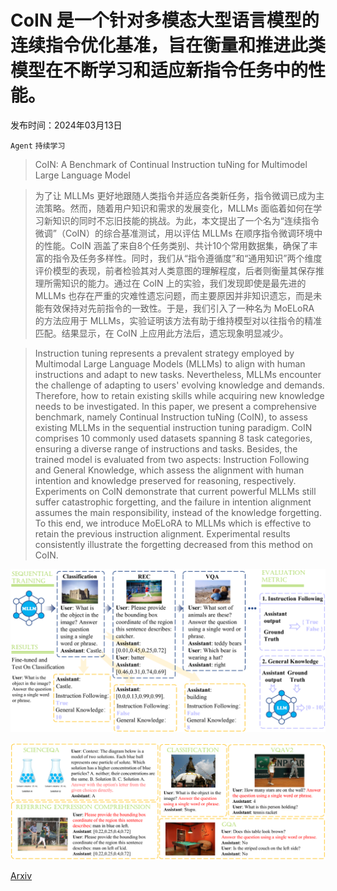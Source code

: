 # CoIN 是一个针对多模态大型语言模型的连续指令优化基准，旨在衡量和推进此类模型在不断学习和适应新指令任务中的性能。

发布时间：2024年03月13日

`Agent` `持续学习`

> CoIN: A Benchmark of Continual Instruction tuNing for Multimodel Large Language Model

> 为了让 MLLMs 更好地跟随人类指令并适应各类新任务，指令微调已成为主流策略。然而，随着用户知识和需求的发展变化，MLLMs 面临着如何在学习新知识的同时不忘旧技能的挑战。为此，本文提出了一个名为“连续指令微调”（CoIN）的综合基准测试，用以评估 MLLMs 在顺序指令微调环境中的性能。CoIN 涵盖了来自8个任务类别、共计10个常用数据集，确保了丰富的指令及任务多样性。同时，我们从“指令遵循度”和“通用知识”两个维度评价模型的表现，前者检验其对人类意图的理解程度，后者则衡量其保存推理所需知识的能力。通过在 CoIN 上的实验，我们发现即使是最先进的 MLLMs 也存在严重的灾难性遗忘问题，而主要原因并非知识遗忘，而是未能有效保持对先前指令的一致性。于是，我们引入了一种名为 MoELoRA 的方法应用于 MLLMs，实验证明该方法有助于维持模型对以往指令的精准匹配。结果显示，在 CoIN 上应用此方法后，遗忘现象明显减少。

> Instruction tuning represents a prevalent strategy employed by Multimodal Large Language Models (MLLMs) to align with human instructions and adapt to new tasks. Nevertheless, MLLMs encounter the challenge of adapting to users' evolving knowledge and demands. Therefore, how to retain existing skills while acquiring new knowledge needs to be investigated. In this paper, we present a comprehensive benchmark, namely Continual Instruction tuNing (CoIN), to assess existing MLLMs in the sequential instruction tuning paradigm. CoIN comprises 10 commonly used datasets spanning 8 task categories, ensuring a diverse range of instructions and tasks. Besides, the trained model is evaluated from two aspects: Instruction Following and General Knowledge, which assess the alignment with human intention and knowledge preserved for reasoning, respectively. Experiments on CoIN demonstrate that current powerful MLLMs still suffer catastrophic forgetting, and the failure in intention alignment assumes the main responsibility, instead of the knowledge forgetting. To this end, we introduce MoELoRA to MLLMs which is effective to retain the previous instruction alignment. Experimental results consistently illustrate the forgetting decreased from this method on CoIN.

![CoIN 是一个针对多模态大型语言模型的连续指令优化基准，旨在衡量和推进此类模型在不断学习和适应新指令任务中的性能。](../../../paper_images/2403.08350/x1.png)

![CoIN 是一个针对多模态大型语言模型的连续指令优化基准，旨在衡量和推进此类模型在不断学习和适应新指令任务中的性能。](../../../paper_images/2403.08350/x2.png)

[Arxiv](https://arxiv.org/abs/2403.08350)